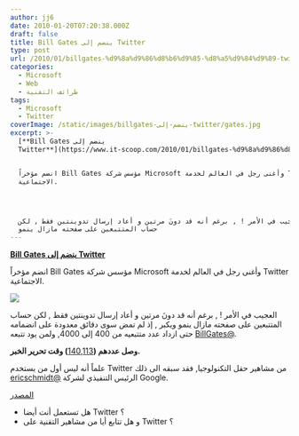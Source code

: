 ```yaml
---
author: jj6
date: 2010-01-20T07:20:38.000Z
draft: false
title: Bill Gates ينضم إلى Twitter
type: post
url: /2010/01/billgates-%d9%8a%d9%86%d8%b6%d9%85-%d8%a5%d9%84%d9%89-twitter/
categories:
  - Microsoft
  - Web
  - طرائف التقنية
tags:
  - Microsoft
  - Twitter
coverImage: /static/images/billgates-ينضم-إلى-twitter/gates.jpg
excerpt: >-
  [**Bill Gates ينضم إلى
  Twitter**](https://www.it-scoop.com/2010/01/billgates-%d9%8a%d9%86%d8%b6%d9%85-%d8%a5%d9%84%d9%89-twitter/)


  انضم مؤخراً Bill Gates مؤسس شركة Microsoft وأغنى رجل في العالم لخدمة Twitter
  الاجتماعية.




  العجيب في الأمر ! , برغم أنه قد دونَ مرتين و أعاد إرسال تدوينتين فقط , لكن
  حساب المتتبعين على صفحته مازال ينمو
---
```

[**Bill Gates ينضم إلى Twitter**](https://www.it-scoop.com/2010/01/billgates-%d9%8a%d9%86%d8%b6%d9%85-%d8%a5%d9%84%d9%89-twitter/)

انضم مؤخراً Bill Gates مؤسس شركة Microsoft وأغنى رجل في العالم لخدمة Twitter الاجتماعية.

![](/static/images/billgates-ينضم-إلى-twitter/gates.jpg)

العجيب في الأمر ! , برغم أنه قد دونَ مرتين و أعاد إرسال تدوينتين فقط , لكن حساب المتتبعين على صفحته مازال ينمو ويكبر , إذ لم تمض سوى دقائق معدودة على انضمامه حتى ازداد عدد متتبعيه من 400 إلى 4000, ولمن يود تتبعه [BillGates@](http://twitter.com/billgates).

**وصل عددهم (**[140,113](http://twitter.com/BillGates/followers)**) وقت تحرير الخبر.**

علماً أنه ليس أول من يستخدم Twitter من مشاهير حقل التكنولوجيا, فقد سبقه الى ذلك [ericschmidt@](http://twitter.com/ericschmidt) الرئيس التنفيذي لشركة Google.

[المصدر](http://mashable.com/2010/01/19/bill-gates-twitter/)

-   هل تستعمل أنت أيضا Twitter ؟
-   و هل تتابع أيا من مشاهير التقنية على Twitter ؟
